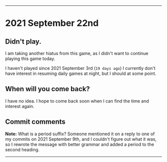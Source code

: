 
***

# 2021 September 22nd

## Didn't play.

I am taking another hiatus from this game, as I didn't want to continue playing this game today.

I haven't played since 2021 September 3rd (`19 days ago`) I currently don't have interest in resuming daily games at night, but I should at some point.

## When will you come back?

I have no idea. I hope to come back soon when I can find the time and interest again.

## Commit comments

**Note:** What is a period suffix? Someone mentioned it on a reply to one of my commits on 2021 September 9th, and I couldn't figure out what it was, so I rewrote the message with better grammar and added a period to the second heading.

***
